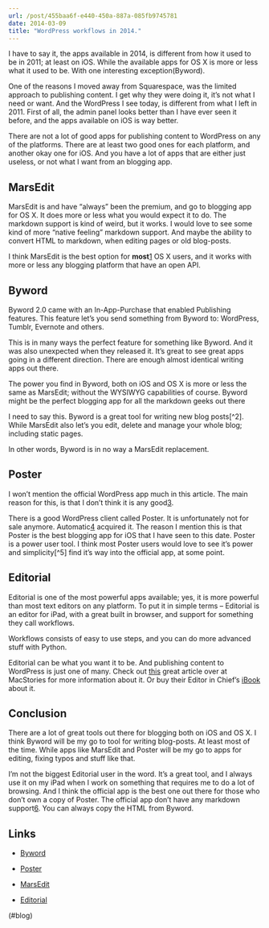 ```yaml
---
url: /post/455baa6f-e440-450a-887a-085fb9745781
date: 2014-03-09
title: "WordPress workflows in 2014."
---
```


I have to say it, the apps available in 2014, is different from how it used to be in 2011; at least on iOS. While the available apps for OS X is more or less what it used to be. With one interesting exception(Byword).



One of the reasons I moved away from Squarespace, was the limited approach to publishing content. I get why they were doing it, it&#8217;s not what I need or want. And the WordPress I see today, is different from what I left in 2011. First of all, the admin panel looks better than I have ever seen it before, and the apps available on iOS is way better.



There are not a lot of good apps for publishing content to WordPress on any of the platforms. There are at least two good ones for each platform, and another okay one for iOS. And you have a lot of apps that are either just useless, or not what I want from an blogging app.



## MarsEdit



MarsEdit is and have &#8220;always&#8221; been the premium, and go to blogging app for OS X. It does more or less what you would expect it to do. The markdown support is kind of weird, but it works. I would love to see some kind of more &#8220;native feeling&#8221; markdown support. And maybe the ability to convert HTML to markdown, when editing pages or old blog-posts.



I think MarsEdit is the best option for **most**[1][1] OS X users, and it works with more or less any blogging platform that have an open API.



## Byword



Byword 2.0 came with an In-App-Purchase that enabled Publishing features. This feature let&#8217;s you send something from Byword to: WordPress, Tumblr, Evernote and others.



This is in many ways the perfect feature for something like Byword. And it was also unexpected when they released it. It&#8217;s great to see great apps going in a different direction. There are enough almost identical writing apps out there.



The power you find in Byword, both on iOS and OS X is more or less the same as MarsEdit; without the WYSIWYG capabilities of course. Byword might be the perfect blogging app for all the markdown geeks out there



I need to say this. Byword is a great tool for writing new blog posts[^2]. While MarsEdit also let&#8217;s you edit, delete and manage your whole blog; including static pages.



In other words, Byword is in no way a MarsEdit replacement.



## Poster



I won&#8217;t mention the official WordPress app much in this article. The main reason for this, is that I don&#8217;t think it is any good[3][2].



There is a good WordPress client called Poster. It is unfortunately not for sale anymore. Automatic[4][3] acquired it. The reason I mention this is that Poster is the best blogging app for iOS that I have seen to this date. Poster is a power user tool. I think most Poster users would love to see it&#8217;s power and simplicity[^5] find it&#8217;s way into the official app, at some point.



## Editorial



Editorial is one of the most powerful apps available; yes, it is more powerful than most text editors on any platform. To put it in simple terms – Editorial is an editor for iPad, with a great built in browser, and support for something they call workflows.



Workflows consists of easy to use steps, and you can do more advanced stuff with Python.



Editorial can be what you want it to be. And publishing content to WordPress is just one of many. Check out [this][1] great article over at MacStories for more information about it. Or buy their Editor in Chief&#8217;s [iBook][4] about it.



## Conclusion



There are a lot of great tools out there for blogging both on iOS and OS X. I think Byword will be my go to tool for writing blog-posts. At least most of the time. While apps like MarsEdit and Poster will be my go to apps for editing, fixing typos and stuff like that.



I&#8217;m not the biggest Editorial user in the word. It&#8217;s a great tool, and I always use it on my iPad when I work on something that requires me to do a lot of browsing. And I think the official app is the best one out there for those who don&#8217;t own a copy of Poster. The official app don&#8217;t have any markdown support[6][5]. You can always copy the HTML from Byword.



## Links



  * [Byword][2]

  * [Poster][3]

  * [MarsEdit][6]

  * [Editorial][5]



(#blog)



 [1]: http://www.macstories.net/stories/editorial-for-ipad-review

 [2]: http://bywordapp.com

 [3]: http://www.tomwitkin.com/projects/

 [4]: https://itunes.apple.com/us/book/writing-on-ipad-text-automation/id697865620?mt=11&ign-mpt=uo%3D4

 [5]: http://omz-software.com/editorial/

 [6]: http://www.red-sweater.com/marsedit/
